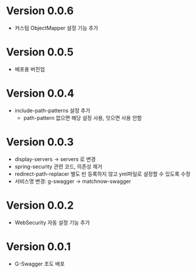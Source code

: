 # Version 0.0.6

- 커스텀 ObjectMapper 설정 기능 추가

# Version 0.0.5

- 배포용 버전업

# Version 0.0.4

- include-path-patterns 설정 추가
    - path-pattern 없으면 해당 설정 사용, 잇으면 사용 안함

# Version 0.0.3

- display-servers -> servers 로 변경
- spring-security 관련 코드, 의존성 제거
- redirect-path-replacer 별도 빈 등록하지 않고 yml파일로 설정할 수 있도록 수정
- 서비스명 변경: g-swagger -> matchnow-swagger

# Version 0.0.2

- WebSecurity 자동 설정 기능 추가

# Version 0.0.1

- G-Swagger 초도 배포